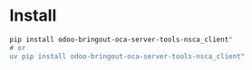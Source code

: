 # Install

```bash
pip install odoo-bringout-oca-server-tools-nsca_client"
# or
uv pip install odoo-bringout-oca-server-tools-nsca_client"
```
